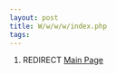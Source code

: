 ```yaml
---
layout: post 
title: W/w/w/w/index.php
tags: 
---
```


1.  REDIRECT [Main Page](Main_Page "wikilink")

